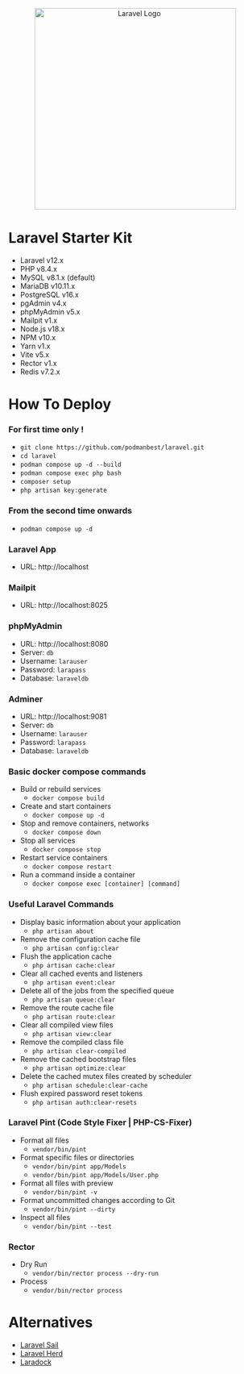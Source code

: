 <p align="center"><a href="https://laravel.com" target="_blank"><img src="https://raw.githubusercontent.com/laravel/art/master/logo-lockup/5%20SVG/2%20CMYK/1%20Full%20Color/laravel-logolockup-cmyk-red.svg" width="400" alt="Laravel Logo"></a></p>

# Laravel Starter Kit

- Laravel v12.x
- PHP v8.4.x
- MySQL v8.1.x (default)
- MariaDB v10.11.x
- PostgreSQL v16.x
- pgAdmin v4.x
- phpMyAdmin v5.x
- Mailpit v1.x
- Node.js v18.x
- NPM v10.x
- Yarn v1.x
- Vite v5.x
- Rector v1.x
- Redis v7.2.x

# How To Deploy

### For first time only !

- `git clone https://github.com/podmanbest/laravel.git`
- `cd laravel`
- `podman compose up -d --build`
- `podman compose exec php bash`
- `composer setup`
- `php artisan key:generate`

### From the second time onwards

- `podman compose up -d`

### Laravel App

- URL: http://localhost

### Mailpit

- URL: http://localhost:8025

### phpMyAdmin

- URL: http://localhost:8080
- Server: `db`
- Username: `larauser`
- Password: `larapass`
- Database: `laraveldb`

### Adminer

- URL: http://localhost:9081
- Server: `db`
- Username: `larauser`
- Password: `larapass`
- Database: `laraveldb`

### Basic docker compose commands

- Build or rebuild services
  - `docker compose build`
- Create and start containers
  - `docker compose up -d`
- Stop and remove containers, networks
  - `docker compose down`
- Stop all services
  - `docker compose stop`
- Restart service containers
  - `docker compose restart`
- Run a command inside a container
  - `docker compose exec [container] [command]`

### Useful Laravel Commands

- Display basic information about your application
  - `php artisan about`
- Remove the configuration cache file
  - `php artisan config:clear`
- Flush the application cache
  - `php artisan cache:clear`
- Clear all cached events and listeners
  - `php artisan event:clear`
- Delete all of the jobs from the specified queue
  - `php artisan queue:clear`
- Remove the route cache file
  - `php artisan route:clear`
- Clear all compiled view files
  - `php artisan view:clear`
- Remove the compiled class file
  - `php artisan clear-compiled`
- Remove the cached bootstrap files
  - `php artisan optimize:clear`
- Delete the cached mutex files created by scheduler
  - `php artisan schedule:clear-cache`
- Flush expired password reset tokens
  - `php artisan auth:clear-resets`

### Laravel Pint (Code Style Fixer | PHP-CS-Fixer)

- Format all files
  - `vendor/bin/pint`
- Format specific files or directories
  - `vendor/bin/pint app/Models`
  - `vendor/bin/pint app/Models/User.php`
- Format all files with preview
  - `vendor/bin/pint -v`
- Format uncommitted changes according to Git
  - `vendor/bin/pint --dirty`
- Inspect all files
  - `vendor/bin/pint --test`

### Rector

- Dry Run
  - `vendor/bin/rector process --dry-run`
- Process
  - `vendor/bin/rector process`

# Alternatives

- [Laravel Sail](https://laravel.com/docs/master/sail)
- [Laravel Herd](https://herd.laravel.com/)
- [Laradock](https://laradock.io/)
